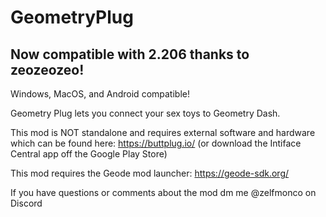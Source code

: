 # GeometryPlug

## Now compatible with 2.206 thanks to zeozeozeo! 

Windows, MacOS, and Android compatible!

Geometry Plug lets you connect your sex toys to Geometry Dash.

This mod is NOT standalone and requires external software and hardware which can be found here: https://buttplug.io/ (or download the Intiface Central app off the Google Play Store)

This mod requires the Geode mod launcher: https://geode-sdk.org/

If you have questions or comments about the mod dm me @zelfmonco on Discord

